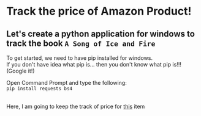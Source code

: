 # Track the price of Amazon Product!
## Let's create a python application for windows to track the book `A Song of Ice and Fire`

To get started, we need to have pip installed for windows.<br>
If you don't have idea what pip is... then you don't know what pip is!!! (Google it!)<br>

Open Command Prompt and type the following:<br>
`pip install requests bs4`
<br><br>

Here, I am going to keep the track of price for <a href="https://www.amazon.in/Song-Ice-Fire-Thrones-Complete/dp/0007477155/ref=sr_1_1?crid=3ILLV1VL7EKH8&keywords=a+song+of+ice+and+fire&qid=1568283272&s=gateway&sprefix=a+song%2Caps%2C278&sr=8-1">this</a> item
